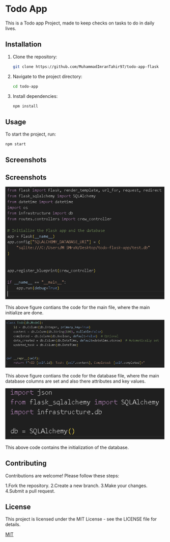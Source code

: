# Todo App

This is a Todo app Project, made to keep checks on tasks to do in daily lives.

## Installation

1. Clone the repository:

   ```bash
   git clone https://github.com/MuhammadImranTahir97/todo-app-flask
   ```

2. Navigate to the project directory:
   ```bash
   cd todo-app
   ```
3. Install dependencies:
   ```bash
   npm install
   ```

## Usage

To start the project, run:

```bash
npm start
```

## Screenshots

## Screenshots

<img src="image-1.png" alt="alt text" width="500"/>

<p>This above figure contians the code for the main file, where the main initialize are done.</p>

<img src="image.png" alt="alt text" width="500"/>

<p>This above figure contians the code for the database file, where the main database columns are set and also there attributes and key values.</p>

<img src="image-2.png" alt="alt text" width="500"/>

<p>This above code contains the initialization of the database.</p>

## Contributing

Contributions are welcome! Please follow these steps:

1.Fork the repository.
2.Create a new branch.
3.Make your changes.
4.Submit a pull request.

## License

This project is licensed under the MIT License - see the LICENSE file for details.

[MIT](https://choosealicense.com/licenses/mit/)

```

```
